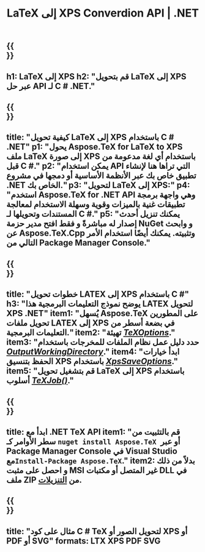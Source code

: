 ﻿---
translation: true
template: /_templates/_conversion-child-net.md
title: LaTeX إلى XPS Converdion API | .NET
description: وظائف تحويل LaTeX إلى XPS. ادمج مكتبة .NET المحلية هذه في مشروعك أو استخدم التطبيقات عبر الأنظمة الأساسية لتحويل LaTeX إلى XPS.
keywords: 'اللاتكس إلى xps api net و دمج اللاتكس 2xps c #'
url: /net/conversion/latex-to-xps/
family: tex
platformtag: net
feature: conversion
informat: LATEX
outformat: XPS
otherformats: BMP PNG JPEG TIFF SVG PDF
---

{{<section banner>}}
---
h1: LaTeX إلى XPS
h2: "قم بتحويل LaTeX إلى XPS عبر حل API لـ C # .NET."
---

{{<section overview>}}
---
title: "كيفية تحويل LaTeX إلى XPS باستخدام C # .NET"
p1: "يحول Aspose.TeX for LaTeX to XPS ملف LaTeX إلى صورة XPS باستخدام أي لغة مدعومة من قبل C #."
p2: "يمكن استخدام API التي تراها هنا لإنشاء تطبيق خاص بك عبر الأنظمة الأساسية أو دمجها في مشروع .NET الخاص بك."
p3: "لتحويل LaTeX إلى XPS:"
p4: "استخدم Aspose.TeX for .NET API وهي واجهة برمجة تطبيقات غنية بالميزات وقوية وسهلة الاستخدام لمعالجة المستندات وتحويلها لـ C #."
p5: "يمكنك تنزيل أحدث إصدار له مباشرةً و فقط افتح مدير حزمة NuGet و وابحث عن Aspose.TeX.Cpp وتثبيته. يمكنك أيضًا استخدام الأمر التالي من Package Manager Console."
---

{{<section feature1>}}
---
title: "خطوات تحويل LATEX إلى XPS باستخدام C #"
h3: "يوضح نموذج التعليمات البرمجية هذا LATEX لتحويل XPS .NET"
item1: "يُسهل Aspose.TeX على المطورين تحويل ملفات LATEX إلى XPS في بضعة أسطر من التعليمات البرمجية."
item2: "تهيئة [*TeXOptions*](https://reference.aspose.com/tex/net/aspose.tex/texoptions/)."
item3: "حدد دليل عمل نظام الملفات للمخرجات باستخدام [*OutputWorkingDirectory*](https://reference.aspose.com/tex/net/aspose.tex/texoptions/outputworkingdirectory/)."
item4: "ابدأ خيارات الحفظ بتنسيق XPS باستخدام [*XpsSaveOptions*](https://reference.aspose.com/tex/net/aspose.tex.presentation.image/xpssaveoptions/)."
item5: "قم بتشغيل تحويل LaTeX إلى XPS باستخدام أسلوب [*TeXJob()*](https://reference.aspose.com/tex/net/aspose.tex/texjob/)."
---

{{<section feature2>}}
---
title: ابدأ مع .NET TeX API
item1: "قم بالتثبيت من سطر الأوامر كـ ```nuget install Aspose.TeX ```أو عبر Package Manager Console في Visual Studio مع```Install-Package Aspose.TeX```."
item2: بدلاً من ذلك و احصل على مثبت MSI غير المتصل أو مكتبات DLL في ملف ZIP من [التنزيلات](https://downloads.aspose.com/tex/net).
---

{{<section widget>}}
---
title: "مثال على كود C # TeX لتحويل الصور أو XPS أو PDF أو SVG"
formats: LTX XPS PDF SVG
---